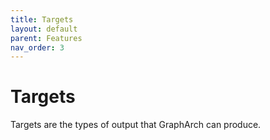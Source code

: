 ```yaml
---
title: Targets
layout: default
parent: Features
nav_order: 3
---
```


# Targets

Targets are the types of output that GraphArch can produce.
